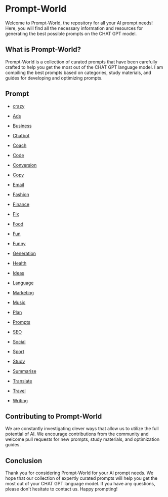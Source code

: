 # Prompt-World

Welcome to Prompt-World, the repository for all your AI prompt needs! Here, you will find all the necessary information and resources for generating the best possible prompts on the CHAT GPT model.

## What is Prompt-World?

Prompt-World is a collection of curated prompts that have been carefully crafted to help you get the most out of the CHAT GPT language model. I am compiling the best prompts based on categories, study materials, and guides for developing and optimizing prompts. 

## Prompt

- [crazy](prompts/crazy)

- [Ads](prompts/Ads)

- [Business](prompts/Business)

- [Chatbot](prompts/Chatbot)

- [Coach](prompts/Coach)

- [Code](prompts/Code)

- [Conversion](prompts/Conversion)

- [Copy](prompts/Copy)

- [Email](prompts/Email)

- [Fashion](prompts/Fashion)

- [Finance](prompts/Finance)

- [Fix](prompts/Fix)

- [Food](prompts/Food)

- [Fun](prompts/Fun)

- [Funny](prompts/Funny)

- [Generation](prompts/Generation)

- [Health](prompts/Health)

- [Ideas](prompts/Ideas)

- [Language](prompts/Language)

- [Marketing](prompts/Marketing)

- [Music](prompts/Music)

- [Plan](prompts/Plan)

- [Prompts](prompts/Prompts)

- [SEO](prompts/SEO)

- [Social](prompts/Social)

- [Sport](prompts/Sport)

- [Study](prompts/Study)

- [Summarise](prompts/Summarise)

- [Translate](prompts/Translate)

- [Travel](prompts/Travel)

- [Writing](prompts/Writing)








## Contributing to Prompt-World

We are constantly investigating clever ways that allow us to utilize the full potential of AI. We encourage contributions from the community and welcome pull requests for new prompts, study materials, and optimization guides. 

## Conclusion

Thank you for considering Prompt-World for your AI prompt needs. We hope that our collection of expertly curated prompts will help you get the most out of your CHAT GPT language model. If you have any questions, please don't hesitate to contact us. Happy prompting!

